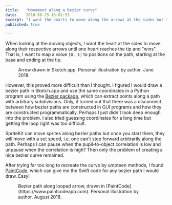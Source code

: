 ```yaml
---
title:   "Movement along a bezier curve"
date:    2018-08-25 18:01:53
excerpt: "I want the hearts to move along the arrows at the sides but this is remarkably difficult"
published: true

---
```

When looking at the moving objects, I want the heart at the sides to move along
their respective arrows until one heart reaches the tip and "wins". That is,
I want to map a value `[0, 1]` to positions on the path, starting at the base
and ending at the tip.

<figure>
  <img src="{{ site.url }}{{ site.baseurl }}/assets/images/looped-curve.png" alt="">
  <figcaption>Arrow drawn in Sketch.app. Personal illustration by author. June 2018.</figcaption>
</figure>

However, this proved more difficult than I thought. I figured I would draw
a bezier path in Sketch.app and use the same coordinates in a Python program
using the [Bezier package](https://bezier.readthedocs.io), which can extract
points along a path with arbitrary subdivisions. Only, it turned out that
there was a disconnect between how bezier paths are constructed in GUI
programs and how they are constructed programmatically. Perhaps I just didn't
look deep enough into the problem. I also tried guessing coordinates for a
long time but getting the loop right was too difficult.

SpriteKit can move sprites along bezier paths but once you start them, they
will move with a set speed, i.e. one can't step forward arbitrarily along
the path. Perhaps I can pause when the pupil-to-object correlation is low
and unpause when the correlation is high? Then only the problem of creating
a nice bezier curve remained.

After trying far too long to recreate the curve by umpteen methods, I found
[PaintCode](https://www.paintcodeapp.com), which can give me the Swift
code for any bezier path I would draw. Easy!

<figure>
  <img src="{{ site.url }}{{ site.baseurl }}/assets/images/bezier-curve.png" alt="">
  <figcaption>Bezier path along looped arrow, drawn in [PaintCode](https://www.paintcodeapp.com). Personal illustration by author. August 2018.</figcaption>
</figure>

